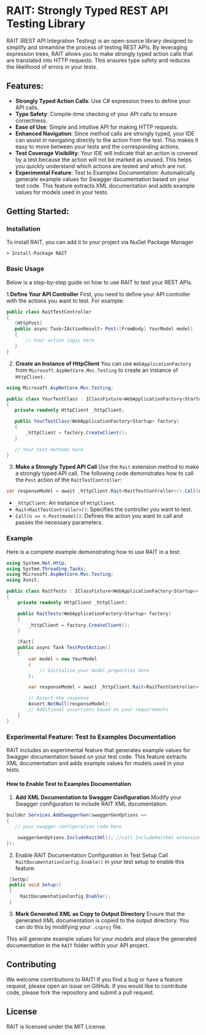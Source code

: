 # RAIT: Strongly Typed REST API Testing Library

RAIT (REST API Integration Testing) is an open-source library designed to simplify and streamline the process of testing REST APIs. By leveraging expression trees, RAIT allows you to make strongly typed action calls that are translated into HTTP requests. This ensures type safety and reduces the likelihood of errors in your tests.

## Features:
- **Strongly Typed Action Calls**: Use C# expression trees to define your API calls.
- **Type Safety**: Compile-time checking of your API calls to ensure correctness.
- **Ease of Use**: Simple and intuitive API for making HTTP requests.
- **Enhanced Navigation**: Since method calls are strongly typed, your IDE can assist in navigating directly to the action from the test. This makes it easy to move between your tests and the corresponding actions.
- **Test Coverage Visibility**: Your IDE will indicate that an action is covered by a test because the action will not be marked as unused. This helps you quickly understand which actions are tested and which are not.
- **Experimental Feature**: Test to Examples Documentation: Automatically generate example values for Swagger documentation based on your test code. This feature extracts XML documentation and adds example values for models used in your tests.

## Getting Started:
### Installation
To install RAIT, you can add it to your project via NuGet Package Manager
```
> Install-Package RAIT
``` 

###  Basic Usage
Below is a step-by-step guide on how to use RAIT to test your REST APIs.

1.**Define Your API Controller**
First, you need to define your API controller with the actions you want to test. For example:

```csharp
public class RaitTestController
{
   [HttpPost]
   public async Task<IActionResult> Post([FromBody] YourModel model)
   {
       // Your action logic here
   }
}
```

2. **Create an Instance of HttpClient**
You can use `WebApplicationFactory` from `Microsoft.AspNetCore.Mvc.Testing` to create an instance of `HttpClient`.

```csharp
using Microsoft.AspNetCore.Mvc.Testing;

public class YourTestClass : IClassFixture<WebApplicationFactory<Startup>>
{
   private readonly HttpClient _httpClient;

   public YourTestClass(WebApplicationFactory<Startup> factory)
   {
       _httpClient = factory.CreateClient();
   }

   // Your test methods here
}
```

3. **Make a Strongly Typed API Call**
Use the `Rait` extension method to make a strongly typed API call. The following code demonstrates how to call the `Post` action of the `RaitTestController`:

```csharp
var responseModel = await _httpClient.Rait<RaitTestController>().Call(n => n.Post(model));
```
- `_httpClient`: An instance of `HttpClient`.
- `Rait<RaitTestController>()`: Specifies the controller you want to test.
- `Call(n => n.Post(model))`: Defines the action you want to call and passes the necessary parameters.

### Example
Here is a complete example demonstrating how to use RAIT in a test:

```csharp
using System.Net.Http;
using System.Threading.Tasks;
using Microsoft.AspNetCore.Mvc.Testing;
using Xunit;

public class RaitTests : IClassFixture<WebApplicationFactory<Startup>>
{
    private readonly HttpClient _httpClient;

    public RaitTests(WebApplicationFactory<Startup> factory)
    {
        _httpClient = factory.CreateClient();
    }

    [Fact]
    public async Task TestPostAction()
    {
        var model = new YourModel
        {
            // Initialize your model properties here
        };

        var responseModel = await _httpClient.Rait<RaitTestController>().Call(n => n.Post(model));

        // Assert the response
        Assert.NotNull(responseModel);
        // Additional assertions based on your requirements
    }
}
```

### Experimental Feature: Test to Examples Documentation
RAIT includes an experimental feature that generates example values for Swagger documentation based on your test code. This feature extracts XML documentation and adds example values for models used in your tests.

#### How to Enable Test to Examples Documentation
1. **Add XML Documentation to Swagger Configuration**
Modify your Swagger configuration to include RAIT XML documentation:
```csharp
builder.Services.AddSwaggerGen(swaggerGenOptions =>
{
   // your swagger configuration code here 

    swaggerGenOptions.IncludeRaitXml(); //call IncludeRaitXml extension
});
```

2. Enable RAIT Documentation Configuration in Test Setup
Call `RaitDocumentationConfig.Enable()` in your test setup to enable this feature:
```csharp
 [SetUp]
 public void Setup()
 {
     RaitDocumentationConfig.Enable();
 }
```

3. **Mark Generated XML as Copy to Output Directory**
Ensure that the generated XML documentation is copied to the output directory. You can do this by modifying your `.csproj` file.

This will generate example values for your models and place the generated documentation in the `RAIT` folder within your API project.

## Contributing
We welcome contributions to RAIT! If you find a bug or have a feature request, please open an issue on GitHub. If you would like to contribute code, please fork the repository and submit a pull request.

## License
RAIT is licensed under the MIT License.
